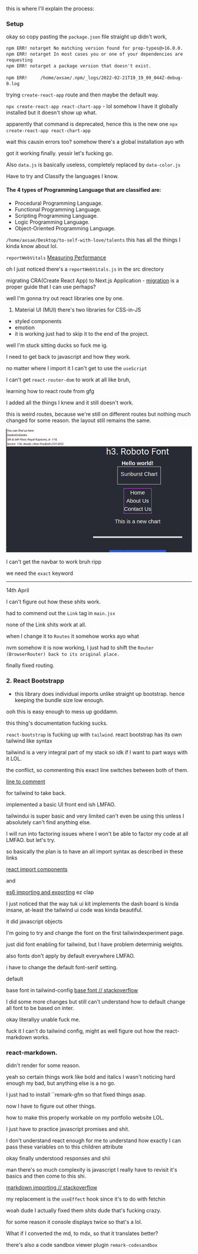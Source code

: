 <!-- prettier-ignore -->
this is where I'll explain the process:

### Setup

okay so copy pasting the `package.json` file straight up didn't work,

```
npm ERR! notarget No matching version found for prop-types@>16.0.0.
npm ERR! notarget In most cases you or one of your dependencies are requesting
npm ERR! notarget a package version that doesn't exist.

npm ERR!     /home/axsae/.npm/_logs/2022-02-21T19_19_09_044Z-debug-0.log
```

trying `create-react-app` route and then maybe the default way.

`npx create-react-app react-chart-app` - lol somehow I have it globally installed but it doesn't show up what.

apparently that command is deprecated, hence this is the new one
`npx create-react-app react-chart-app`

wait this causin errors too? somehow there's a global installation ayo wth

got it working finally. yessir let's fucking go.

Also `data.js` is basically useless, completely replaced by `data-color.js`

Have to try and Classify the languages I know.

#### The 4 types of Programming Language that are classified are:

- Procedural Programming Language.
- Functional Programming Language.
- Scripting Programming Language.
- Logic Programming Language.
- Object-Oriented Programming Language.

`/home/axsae/Desktop/to-self-with-love/talents` this has all the things I kinda know about lol.

`reportWebVitals`
[Measuring Performance](https://create-react-app.dev/docs/measuring-performance/)

oh I just noticed there's a `reportWebVitals.js` in the src directory

migrating CRA(Create React App) to Next.js Application - [migration](https://nextjs.org/docs/migrating/from-create-react-app)
is a proper guide that I can use perhaps?

well I'm gonna try out react libraries one by one.

1. Material UI (MUI)
   there's two libraries for CSS-in-JS

- styled components
- emotion
- it is working just had to skip it to the end of the project.




well I'm stuck sitting ducks so fuck me ig.

I need to get back to javascript and how they work.

no matter where I import it I can't get to use the `useScript`


I can't get `react-router-dom` to work at all like bruh, 

learning how to react route from gfg

I added all the things I knew and it still doesn't work.

this is weird routes, because we're still on different routes but nothing much changed for some reason.
the layout still remains the same.

![first bad routes implementation](routes-implementation.png)

I can't get the navbar to work bruh ripp

we need the `exact` keyword


--- 
14th April

I can't figure out how these shits work.

had to commend out the `Link` tag in `main.jsx`

none of the Link shits work at all.

when I change it to `Routes` it somehow works ayo what


nvm somehow it is now working, I just had to shift the `Router (BrowserRouter) back to its original place.`


finally fixed routing.


### 2. React Bootstrapp
- this library does individual imports unlike straight up bootstrap. hence keeping the bundle size low enough.


ooh this is easy enough to mess up goddamn.


this thing's documentation fucking sucks.

`react-bootstrap` is fucking up with `tailwind`.
react bootstrap has its own tailwind like syntax

tailwind is a very integral part of my stack so idk if I want to part ways with it LOL.

the conflict, so commenting this exact line switches between both of them.

[line to comment](../react-chart-app/src/pages/reactBootstrap.jsx#L4)

for tailwind to take back.


implemented a basic UI front end ish LMFAO.


tailwindui is super basic and very limited can't even be using this unless I absolutely can't find anything else.

I will run into factoring issues where I won't be able to factor my code at all LMFAO. but let's try.

so basically the plan is to have an all import syntax as described in these links

[react import components](https://stackoverflow.com/questions/46984955/how-to-import-all-components-in-react)

and 

[es6 importing and exporting](https://stackoverflow.com/questions/34072598/es6-exporting-importing-in-index-file)
 ez clap

 I just noticed that the way tuk ui kit implements the dash board is kinda insane, at-least the tailwind ui code was kinda beautiful.

 it did javascript objects


 I'm going to try and change the font on the first 
 tailwindexperiment page.

 just did font enabling for tailwind, but I have problem determinig weights.

 also fonts don't apply by default everywhere LMFAO.

 i have to change the default font-serif setting.

 default

 base font in tailwind-config [base font // stackoverflow](https://stackoverflow.com/questions/60692794/can-you-change-the-base-font-family-in-tailwind-config)


 I did some more changes but still can't understand how to default change all font to be based on inter.

 okay literallyy unable fuck me.


 fuck it I can't do tailwind config, might as well figure out how the react-markdown works.


### react-markdown.
didn't render for some reason.

yeah so certain things work like bold and italics I wasn't noticing hard enough my bad, but anything else is a no go.


I just had to install ``remark-gfm so that fixed things asap.


now I have to figure out other things.

how to make this properly workable on my portfolio website LOL.


I just have to practice javascript promises and shit.

I don't understand react enough for me to understand how exactly I can pass these variables on to this children attribute

okay finally understood responses and shii


man there's so much complexity is javascript I really have to revisit it's basics and then come to this shi.

[markdown importing // stackoverflow](https://stackoverflow.com/questions/42928530/how-do-i-load-a-markdown-file-into-a-react-component)

my replacement is the `useEffect` hook since it's to do with fetchin


woah dude I actually fixed them shits dude that's fucking crazy.


for some reason it console displays twice so that's a lol.


What if I converted the md, to mdx, so that it translates better?


there's also a code sandbox viewer plugin `remark-codesandbox`